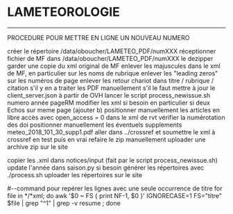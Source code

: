 # LAMETEOROLOGIE
------------------

PROCEDURE POUR METTRE EN LIGNE UN NOUVEAU NUMERO

créer le répertoire /data/oboucher/LAMETEO_PDF/numXXX
réceptionner fichier de MF dans /data/oboucher/LAMETEO_PDF/numXXX
le dezipper
garder une copie du xml original de MF
enlever les majuscules dans le xml de MF, en particulier sur les noms de rubrique 
enlever les "leading zeros" sur les numéros de page
enlever les retour chariot dans titre / rubrique / citation s'il y en a
traiter les PDF manuellement s'il le faut 
mettre à jour le client_server.json à partir de OVH
lancer le script process_newissue.sh numero année pageRM
modifier les xml si besoin en particulier si deux Echos sur meme page (ajouter b)
positionner manuellement les articles en libre accès avec open_access = 0 dans le xml de rvt
vérifier la numérotation des doi
positionner manuellement les éventuels supplements 
<supplement>
   <fichier>meteo_2018_101_30_supp1.pdf</fichier>
</supplement>
aller dans ../crossref et soumettre le xml à crossref en test puis en vrai
refaire le zip manuellement
uploader une archive zip sur le site 

copier les .xml dans notices/input (fait par le script process_newissue.sh)
update l'année dans saison.py si besoin
générer les répertoires avec ./process.sh
uploader les répertoires sur le site

#--command pour repérer les lignes avec une seule occurrence de titre
for file in */*xml; do  awk '$0 ~ FS { print NF-1, $0 }' IGNORECASE=1 FS="titre" $file | grep "^1" | grep -v resume ; done
